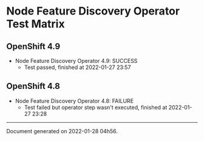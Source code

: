 
Node Feature Discovery Operator Test Matrix
===========================================

OpenShift 4.9
-------------



* Node Feature Discovery Operator 4.9: SUCCESS
  - Test passed, finished at 2022-01-27 23:57

OpenShift 4.8
-------------



* Node Feature Discovery Operator 4.8: FAILURE
  - Test failed but operator step wasn't executed, finished at 2022-01-27 23:28

---
Document generated on 2022-01-28 04h56.
